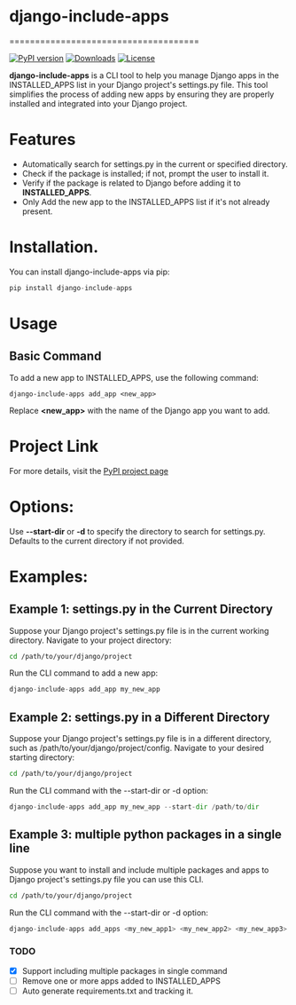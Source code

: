 # django-include-apps
=====================================

[![PyPI version](https://badge.fury.io/py/django-include-apps.svg)](https://badge.fury.io/py/django-include-apps)
[![Downloads](https://pepy.tech/badge/django-include-apps)](https://pypi.org/project/django-include-apps/0.1.2.1//)
[![License](https://img.shields.io/badge/license-MIT-blue.svg)](LICENSE)

**django-include-apps** is a CLI tool to help you manage Django apps in the INSTALLED_APPS list in your Django project's settings.py file. This tool simplifies the process of adding new apps by ensuring they are properly installed and integrated into your Django project.

# Features
- Automatically search for settings.py in the current or specified directory.
- Check if the package is installed; if not, prompt the user to install it.
- Verify if the package is related to Django before adding it to **INSTALLED_APPS**.
- Only Add the new app to the INSTALLED_APPS list if it's not already present.

# Installation.
You can install django-include-apps via pip:
```python
pip install django-include-apps
```

# Usage
## Basic Command
To add a new app to INSTALLED_APPS, use the following command:

```
django-include-apps add_app <new_app>
```
Replace **<new_app>** with the name of the Django app you want to add.

# Project Link
For more details, visit the [PyPI project page](https://pypi.org/project/django-include-apps/0.1.2.1//)


# Options:
Use **--start-dir** or **-d** to specify the directory to search for settings.py. Defaults to the current directory if not provided.


# Examples:
## Example 1: settings.py in the Current Directory
Suppose your Django project's settings.py file is in the current working directory.
Navigate to your project directory:
```sh
cd /path/to/your/django/project
```
Run the CLI command to add a new app:

```python
django-include-apps add_app my_new_app
 ```

## Example 2: settings.py in a Different Directory
Suppose your Django project's settings.py file is in a different directory, such as /path/to/your/django/project/config.
Navigate to your desired starting directory:
```sh
cd /path/to/your/django/project
```
Run the CLI command with the --start-dir or -d option:
```python
django-include-apps add_app my_new_app --start-dir /path/to/dir
```

## Example 3: multiple python packages in a single line
Suppose you want to install and include multiple packages and apps to Django project's settings.py file you can use this CLI.
```sh
cd /path/to/your/django/project
```
Run the CLI command with the --start-dir or -d option:
```python
django-include-apps add_apps <my_new_app1> <my_new_app2> <my_new_app3> --start-dir /path/to/dir
```

### TODO
- [x] Support including multiple packages in single command
- [ ] Remove one or more apps added to INSTALLED_APPS
- [ ] Auto generate requirements.txt and tracking it.

